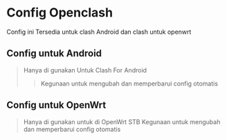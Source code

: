# Config Openclash
Config ini Tersedia untuk clash Android dan clash untuk openwrt

## Config untuk Android
> Hanya di gunakan Untuk Clash For Android
> > Kegunaan untuk mengubah dan memperbarui config otomatis

## Config untuk OpenWrt
> Hanya di gunakan untuk di OpenWrt STB
> Kegunaan untuk mengubah dan memperbarui config otomatis

